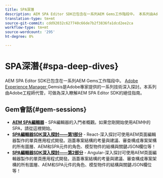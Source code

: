 ```yaml
---
title: SPA深潛
description: AEM SPA Editor SDK已包含在一系列AEM Gems工作階段中。 本系列由Adobe工程師代管，是深入瞭解AEM SPA Editor SDK的絕佳指南，由Adobe工程師代管。
translation-type: tm+mt
source-git-commit: cdd92032c627740c66de7b2f3836fa1dcd2ee2ca
workflow-type: tm+mt
source-wordcount: '295'
ht-degree: 0%

---
```



# SPA深潛{#spa-deep-dives}

AEM SPA Editor SDK已包含在一系列AEM Gems工作階段中。 [Adobe Experience Manager ](https://helpx.adobe.com/experience-manager/kt/eseminars/gems/aem-index.html) Gemsis是Adobe專家提供的一系列技術深入探討。本系列由Adobe工程師代管，可做為深入瞭解AEM SPA Editor SDK的絕佳指南。

## Gem會話{#gem-sessions}

* **[AEM SPA編輯器](https://helpx.adobe.com/experience-manager/kt/eseminars/gems/aem-spa-editor.html) [](https://helpx.adobe.com/experience-manager/kt/eseminars/gems/aem-spa-editor.html)** - SPA編輯器的入門者概觀。如果您剛開始使用AEM中的SPA，請從這裡開始。
* **[SPA編輯器SDK深入探討——第1部分](https://helpx.adobe.com/experience-manager/kt/eseminars/gems/SPA-Editor-SDK-Deep-Dive-React.html)** - React-深入探討可使用AEM頁面編輯器製作的單頁應用程式開發。涵蓋專案結構的考量與建議、審查構成專案架構的所有圖層、AEM和SPA元件的角色、模型物件的結構與關鍵JSON欄位等！
* **[SPA編輯器SDK深入探討——第2部分](https://helpx.adobe.com/experience-manager/kt/eseminars/gems/SPA-Editor-SDK-Deep-Dive-Angular.html)** - Angular-深入探討可使用AEM頁面編輯器製作的單頁應用程式開發。涵蓋專案結構的考量與建議、審查構成專案架構的所有圖層、AEM和SPA元件的角色、模型物件的結構與關鍵JSON欄位等！
